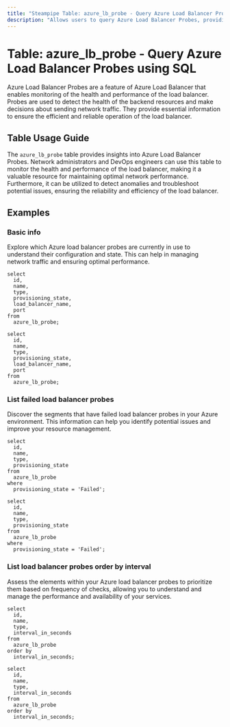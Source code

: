```yaml
---
title: "Steampipe Table: azure_lb_probe - Query Azure Load Balancer Probes using SQL"
description: "Allows users to query Azure Load Balancer Probes, providing valuable insights into the health and performance of the load balancer."
---
```


# Table: azure_lb_probe - Query Azure Load Balancer Probes using SQL

Azure Load Balancer Probes are a feature of Azure Load Balancer that enables monitoring of the health and performance of the load balancer. Probes are used to detect the health of the backend resources and make decisions about sending network traffic. They provide essential information to ensure the efficient and reliable operation of the load balancer.

## Table Usage Guide

The `azure_lb_probe` table provides insights into Azure Load Balancer Probes. Network administrators and DevOps engineers can use this table to monitor the health and performance of the load balancer, making it a valuable resource for maintaining optimal network performance. Furthermore, it can be utilized to detect anomalies and troubleshoot potential issues, ensuring the reliability and efficiency of the load balancer.

## Examples

### Basic info
Explore which Azure load balancer probes are currently in use to understand their configuration and state. This can help in managing network traffic and ensuring optimal performance.

```sql+postgres
select
  id,
  name,
  type,
  provisioning_state,
  load_balancer_name,
  port
from
  azure_lb_probe;
```

```sql+sqlite
select
  id,
  name,
  type,
  provisioning_state,
  load_balancer_name,
  port
from
  azure_lb_probe;
```

### List failed load balancer probes
Discover the segments that have failed load balancer probes in your Azure environment. This information can help you identify potential issues and improve your resource management.

```sql+postgres
select
  id,
  name,
  type,
  provisioning_state
from
  azure_lb_probe
where
  provisioning_state = 'Failed';
```

```sql+sqlite
select
  id,
  name,
  type,
  provisioning_state
from
  azure_lb_probe
where
  provisioning_state = 'Failed';
```

### List load balancer probes order by interval
Assess the elements within your Azure load balancer probes to prioritize them based on frequency of checks, allowing you to understand and manage the performance and availability of your services.

```sql+postgres
select
  id,
  name,
  type,
  interval_in_seconds
from
  azure_lb_probe
order by 
  interval_in_seconds;
```

```sql+sqlite
select
  id,
  name,
  type,
  interval_in_seconds
from
  azure_lb_probe
order by 
  interval_in_seconds;
```